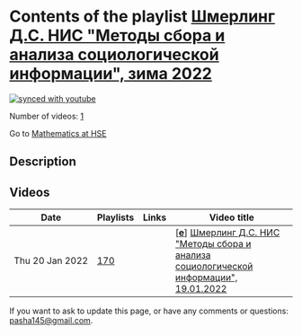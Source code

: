 # Contents of the playlist [Шмерлинг Д.С. НИС "Методы сбора и анализа социологической информации", зима 2022](https://www.youtube.com/playlist?list=PLq3E5oubNNoCOmM2JuY5VKY1cxWlB-b-6)

[![synced with youtube](https://img.shields.io/github/last-commit/mathphysschool/mathphysschool.github.io/autoupdate1?label=synced%20with%20youtube)](https://github.com/mathphysschool/mathphysschool.github.io/commits/autoupdate1)

Number of videos: [1](#videos)

Go to [Mathematics at HSE](../README.md)

## Description



## Videos

|Date|Playlists|Links|Video title|
|---|---|---|---|
| Thu&nbsp;20&nbsp;Jan&nbsp;2022 | [170](../playlists/170 "Шмерлинг Д.С. НИС &#34;Методы сбора и анализа социологической информации&#34;, зима 2022") |  | [[**e**](https://studio.youtube.com/video/RvY1TXQODzU/edit "Edit")] [Шмерлинг Д.С. НИС &#34;Методы сбора и анализа социологической информации&#34;, 19.01.2022](https://www.youtube.com/watch?v=RvY1TXQODzU&list=PLq3E5oubNNoCOmM2JuY5VKY1cxWlB-b-6) |


 If you want to ask to update this page, or have any comments or questions: <pasha145@gmail.com>.